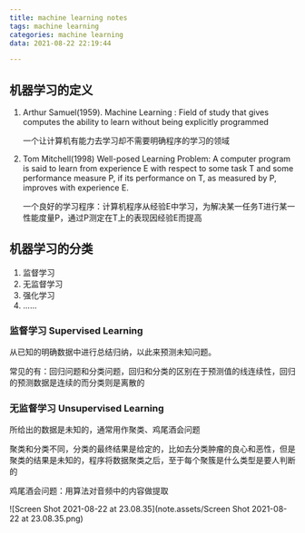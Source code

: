 ```yaml
---
title: machine learning notes
tags: machine learning
categories: machine learning
data: 2021-08-22 22:19:44

---
```




## 机器学习的定义

1. Arthur Samuel(1959). Machine Learning : Field of study that gives computes the ability to learn without being explicitly programmed

   一个让计算机有能力去学习却不需要明确程序的学习的领域

2. Tom Mitchell(1998) Well-posed Learning Problem: A computer program is said to learn from experience E with respect to some task T and some performance measure P, if its performance on T, as measured by P, improves with experience E.

   一个良好的学习程序：计算机程序从经验E中学习，为解决某一任务T进行某一性能度量P，通过P测定在T上的表现因经验E而提高



## 机器学习的分类

1. 监督学习
2. 无监督学习
3. 强化学习
4. ......

### 监督学习 Supervised Learning

从已知的明确数据中进行总结归纳，以此来预测未知问题。

常见的有：回归问题和分类问题，回归和分类的区别在于预测值的线连续性，回归的预测数据是连续的而分类则是离散的

### 无监督学习 Unsupervised Learning

所给出的数据是未知的，通常用作聚类、鸡尾酒会问题

聚类和分类不同，分类的最终结果是给定的，比如去分类肿瘤的良心和恶性，但是聚类的结果是未知的，程序将数据聚类之后，至于每个聚簇是什么类型是要人判断的

鸡尾酒会问题：用算法对音频中的内容做提取

![Screen Shot 2021-08-22 at 23.08.35](note.assets/Screen Shot 2021-08-22 at 23.08.35.png)